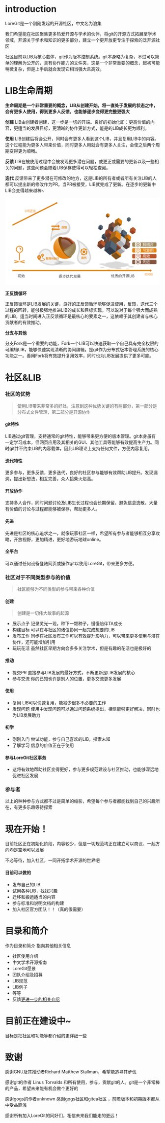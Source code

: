# introduction

LoreGit是一个刚刚发起的开源社区，中文名为浪集

我们希望能在社区聚集更多热爱开源与学术的伙伴，将git的开源方式拓展至学术领域，开源关于学术和知识的更多部分，建立一个更开放更专注于探索的泛开源社区

社区目前以LIB为核心载体，git作为版本控制系统。git本身略为复杂，不过可以简单的理解为公开的，具有协作能力的文件夹，这是一个非常重要的概念，起初可能稍微复杂，但是上手后就会发现它相当强大且高效。

# LIB生命周期       

 **生命周期是一个非常重要的概念，LIB从创建开始，将一直处于发展的状态之中，会有更多人使用，得到更多人反馈，也能够逐步变得更完整更强大**

**创建**  LIB由创建者创建，这一步是一切的开端。良好的初始化即：更高价值的内容，更适当的发展目标，更清晰的协作更新方式，能是的LIB成长更为顺利。

**使用**  LIB创建后将会公开，同时会有更多人看到这个LIB，并且复用LIB中的内容。这个过程能为更多人带来价值，同时更多人用就会有更多人关注，会使之后两个周期变得更为顺畅。

**反馈**  LIB在被使用过程中会被发现更多潜在问题，或更正或需要的更新以及一些相关的问题，这些问题会随着LIB保存使得可以轻松查阅。

**迭代**  反馈带来了更多潜在可修改的地方，这是LIB的所有者或者所有关注LIB的人都可以提出新的修改作为PR。当PR被接受，LIB就完成了更新。在逐步的更新中LIB会变得越来越棒~

![基本插图](./插图等附件/LIB迭代简介.png)

**正反馈循环**

正反馈循环是LIB发展的关键，良好的正反馈循环能够促进使用，反馈，迭代三个过程的回转，能够极强地推进LIB的成长和目标实现。可以说对于每个强大而成熟的LIB，适当时间进入正反馈循环是最核心的要素之一，这依赖于其创建者与核心贡献者的有效推动。

**分支与其他**

分支Fork是一个重要的功能，Fork一个LIB可以快速获取一个自己具有完全权限的可编辑LIB，能够快速实现清晰的协同编辑。是git作为分布式版本管理系统的核心功能之一。善用Fork将有效提升复用效率，同时也为LIB发展提供了更多可能。



# 社区&LIB

### 社区的优势

> 使用LIB带来非常多的好处，注意到这种优势关键的有两部分，第一部分是分布式文件管理，第二部分是开源协作
>

#### git特性

LIB通过git管理，支持通常的git特性，能够带来更方便的版本管理。git本身虽有一定学习成本，但网页应用及其相关的GUI、其他工具等能够有效提高生产力。同时git并不约束LIB的内容载体，因此LIB理论上支持任何文件，方便内容复用。

#### 迭代特性

更多参与，更多反馈，更多迭代，良好的社区参与能够有效帮助LIB提升。发现漏洞，提出新想法，相互完善，众人拾柴火焰高。

#### 开放协作

支持多人合作，同时问题讨论及LIB生长过程也会长期保留。避免信息逸散，大量有价值的讨论与过程都能够被保存，帮助更多人。

#### 先进

先进是社区的核心追求之一，就像玩家社区一样，希望所有参与者能够相互分享攻略，开放视野，更加精进，更好地游玩地球online。

#### 全平台

可以通过任何设备登陆网页或操作git以使用LoreGit，带来更多方便。



### 社区对于不同类型参与的价值

> 社区能够为不同类型的参与带来各种价值

#### 创建

> 创建是一切伟大故事的起源

- 展示点子  记录灵光一现，种下一颗种子，慢慢陪伴TA成长
- 构建目标  可以在与社区的诸位协同一起完成想要的LIB
- 发布工作  同步在社区发布工作可以有效提升影响力，可以带来更多使用与潜在协作，还可能增加引用
- 玩玩花活  虽然社区早期方向会多多关注学术，但是有趣的花活也是极好的

#### 推动

- 提交PR  直接参与LIB发展的最好方式，不断更新是LIB发展的核心
- 参与交流  你的已知也许是别人的位置，更多交流更多发展

#### 使用

- 复用  LIB可以快速复用，能减少很多不必要的工作
- 发现问题  使用中发现问题可以通过问题系统提出，相信能够更好解决，同时也为LIB发展助力

#### 初学

- 刚刚入门  尝试功能，参与自己喜欢的LIB，探索未知
- 了解学习  信息的价值正在于使用

#### 参与LoreGit社区事务

- 这将有效地帮助社区变得更好，参与更多规范建设与社区推动，也能够深远地促进社区发展

### 参与者

以上的种种参与方式都不过是简单的缩影，希望每个参与者都能找到自己的兴趣所在，有更多乐趣等待探索



# 现在开始！

目前社区正在初始化阶段，内容较少，但是一切规范均正在建立可以商议、一起方向均是空地可以发展

不必等待，加入社区，一同开拓学术开源的世界吧



#### 目前可以做的

- 发布自己的LIB
- 试用各种LIB，找找兴趣
- 迁移和搬运适当的内容
- 参与标准和说明文档的构建
- 加入社区官方团队！！（真的很需要）





# 目录和简介

作为目录和简介  指向其他相关信息

- 社区使用介绍
- 中文学术开源指南
- LoreGit愿景
- 团队介绍及招募
- LIB规范
- LIB例子
- 等等
- 反馈[更进一步的相关介绍](./讨论群及反馈.md)







# 目前正在建设中~

目标是把社区和功能等都介绍的更详细一些



# 致谢

感谢GNU及其推动者Richard Matthew Stallman，希望能追寻其步伐  

感谢git的作者 Linus Torvalds 和所有使用，参与，贡献git的人。git是一个非常棒的产品，希望未来能有机会做个更好的

感谢gogs的作者unknown  感谢gogs社区和gitea社区 ，前瞻版本和初期版本都从中受益匪浅

感谢所有加入LoreGit的同好们，相信未来我们能走的更远！

